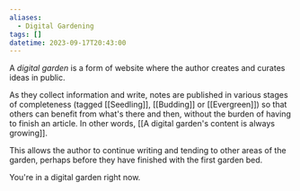 ```yaml
---
aliases:
  - Digital Gardening
tags: []
datetime: 2023-09-17T20:43:00
---
```

A *digital garden* is a form of website where the author creates and curates ideas in public. 

As they collect information and write, notes are published in various stages of completeness (tagged [[Seedling]], [[Budding]] or [[Evergreen]]) so that others can benefit from what's there and then, without the burden of having to finish an article. In other words, [[A digital garden's content is always growing]].

This allows the author to continue writing and tending to other areas of the garden, perhaps before they have finished with the first garden bed.

You're in a digital garden right now.